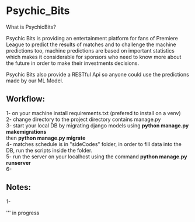 # Psychic_Bits
What is PsychicBits?
 
Psychic Bits is providing an entertainment platform for fans of Premiere League to predict the results of matches and to challenge the machine predictions too, machine predictions are based on important statistics which makes it considerable for sponsors who need to know more about the future in order to make their investments decisions. 

Psychic Bits also provide a RESTful Api so anyone could use the predictions made by our ML Model.

Workflow:
---
1- on your machine install requirements.txt (prefered to install on a venv)  
2- change directory to the project directory contains manage.py  
3- start your local DB by migrating django models using **python manage.py makemigrations**  
   then **python manage.py migrate**  
4- matches schedule is in "sideCodes" folder, in order to fill data into the DB, run the scripts inside the folder.  
5- run the server on your localhost using the command **python manage.py runserver**  
6-


Notes:
---
1- 


'''
in progress
